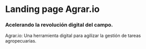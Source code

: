 # Landing page Agrar.io 

### Acelerando la revolución digital del campo.

Agrar.io: Una herramienta digital para agilizar la gestión de tareas agropecuarias.